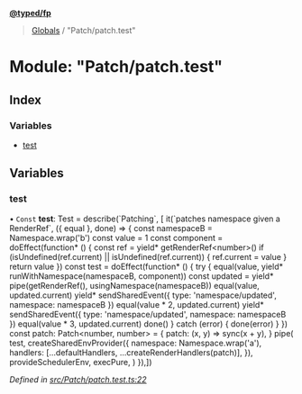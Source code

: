 **[@typed/fp](../README.md)**

> [Globals](../globals.md) / "Patch/patch.test"

# Module: "Patch/patch.test"

## Index

### Variables

* [test](_patch_patch_test_.md#test)

## Variables

### test

• `Const` **test**: Test = describe(\`Patching\`, [ it(\`patches namespace given a RenderRef\`, ({ equal }, done) => { const namespaceB = Namespace.wrap('b') const value = 1 const component = doEffect(function* () { const ref = yield* getRenderRef\<number>() if (isUndefined(ref.current) \|\| isUndefined(ref.current)) { ref.current = value } return value }) const test = doEffect(function* () { try { equal(value, yield* runWithNamespace(namespaceB, component)) const updated = yield* pipe(getRenderRef(), usingNamespace(namespaceB)) equal(value, updated.current) yield* sendSharedEvent({ type: 'namespace/updated', namespace: namespaceB }) equal(value * 2, updated.current) yield* sendSharedEvent({ type: 'namespace/updated', namespace: namespaceB }) equal(value * 3, updated.current) done() } catch (error) { done(error) } }) const patch: Patch\<number, number> = { patch: (x, y) => sync(x + y), } pipe( test, createSharedEnvProvider({ namespace: Namespace.wrap('a'), handlers: [...defaultHandlers, ...createRenderHandlers(patch)], }), provideSchedulerEnv, execPure, ) }),])

*Defined in [src/Patch/patch.test.ts:22](https://github.com/TylorS/typed-fp/blob/41076ce/src/Patch/patch.test.ts#L22)*

